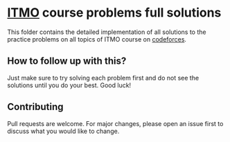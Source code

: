 # [ITMO](https://codeforces.com/edu/course/2) course problems full solutions

This folder contains the detailed implementation of all solutions to the practice problems on all topics of ITMO course on [codeforces](https://codeforces.com/).

## How to follow up with this?
Just make sure to try solving each problem first and do not see the solutions until you do your best.
Good luck!

## Contributing

Pull requests are welcome. For major changes, please open an issue first
to discuss what you would like to change.

